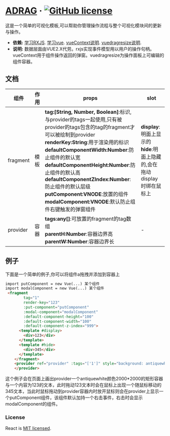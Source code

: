 # [ADRAG](https://github.com/qianzhuoyao/ADrag) &middot; [![GitHub license](https://img.shields.io/badge/license-MIT-blue.svg)]()

这是一个简单的可视化模板,可以帮助你管理操作流程与整个可视化模块间的更新与操作。

* **依赖:** 
[学习RXJS](https://cn.rx.js.org/).
[学习vue](https://cn.vuejs.org/index.html).
[vueContext说明](https://www.npmjs.com/package/vue-context).
[vuedragresize说明](https://www.npmjs.com/package/vue-drag-resize).
* **说明:** 数据层面由VUE2.X代劳。rxjs实现事件模型用以用户的操作句柄。vueContext用于组件操作返回的弹窗。vuedragresize为操作面板上可编辑的组件容器。



## 文档

|组件|作用|props|slot|
|-|-|-|-|
|fragment|模板|<strong>tag:[String, Number, Boolean]</strong>:标识,与provider的tags一起使用,只有被provider的tags包含的tag的fragment才可以被绘制到provider</br><strong>renderKey:String</strong>:用于渲染用的标识</br><strong>defaultComponentWidth:Number</strong>:防止组件的默认宽</br><strong>defaultComponentHeight:Number</strong>:防止组件的默认高</br><strong>defaultComponentZIndex:Number</strong>:防止组件的默认层级</br><strong>putComponent:VNODE</strong>:放置的组件</br><strong>modalComponent:VNODE</strong>:默认防止组件右键触发的弹窗组件|<strong>display</strong>:明面上显示的</br><strong>hide</strong>:明面上隐藏的,会在拖动display时绑在鼠标上|
|provider|容器|<strong>tags:any[]</strong>:可放置的fragment的tag数组</br><strong>parentH:Number</strong>:容器边界高</br><strong>parentW:Number</strong>:容器边界长|-|

## 例子
下面是一个简单的例子,你可以将组件a拖拽并添加到容器上

```html
import putComponent = new Vue(...) 某个组件
import modalComponent = new Vue(...) 某个组件
 <fragment
        tag="1"
        render-key="123"
        :put-component="putComponent"
        :modal-component="modalComponent"
        :default-component-height="100"
        :default-component-width="100"
        :default-component-z-index="999">
      <template #display>
        <div>123</div>
      </template>
      <template #hide>
        <div>345</div>
      </template>
    </fragment>
    <provider ref="provider" :tags="['1']" style="background: antiquewhite">
    </provider>
```

这个例子会在页面上画出provider一个antiquewhite颜色2000*2000的矩形容器与一个内容为123的文本，此时拖动123文本时会在鼠标上出现一个随鼠标移动的345文本，当此时鼠标拖动到provider容器内时放开鼠标则会在provider上显示一个putComponent组件，该组件默认加持一个右击事件，右击时会显示modalComponent的组件。

### License

React is [MIT licensed](./LICENSE).
